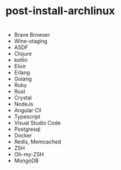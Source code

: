 # post-install-archlinux
#
- Brave Browser
- Wine-staging
- ASDF
- Clojure
- kotlin
- Elixir
- Erlang
- Golang
- Ruby
- Rust
- Crystal
- NodeJs
- Angular ClI
- Typescript
- Visual Studio Code
- Postgresql
- Docker
- Redis, Memcached
- ZSH
- Oh-my-ZSH
- MongoDB
